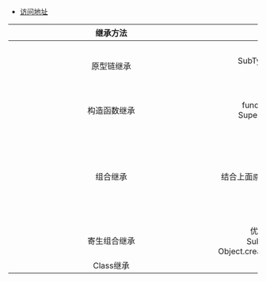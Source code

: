 * [访问地址](https://zouyifeng.github.io/practice/js/js%E7%BB%A7%E6%89%BF/index.html?_blank)


| <div style="width: 400px">继承方法</div> | 实现思路 | 优点和缺点 |
| :----:| :----: | :----: |
| 原型链继承 | SubType.prototype = new SuperType() | 父类上存在引用类型的实例数据，则多个子类的实例会共享数据 |
| 构造函数继承 | function SubType(val) { SuperType.call(this, val) } | 无法继承父类函数prototype属性上的属性和方法 |
| 组合继承 | 结合上面`原型链继承`和`构造函数继承`实现 | 在SubType.prototype = new SuperType()步骤上，会在SubType的prototype上挂载多余的SuperType的实例属性 |
| 寄生组合继承 | 优化组合继承，利用SubType.prototype = Object.create(SuperType.prototype) | 避免子类prototype挂载无用属性 |
| Class继承 | 单元格 | 单元格 |

